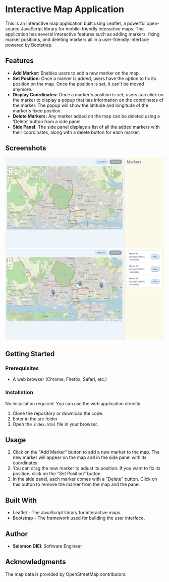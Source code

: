 # Interactive Map Application

This is an interactive map application built using Leaflet, a powerful open-source JavaScript library for mobile-friendly interactive maps. The application has several interactive features such as adding markers, fixing marker positions, and deleting markers all in a user-friendly interface powered by Bootstrap.

## Features

- **Add Marker:** Enables users to add a new marker on the map.
- **Set Position:** Once a marker is added, users have the option to fix its position on the map. Once the position is set, it can't be moved anymore.
- **Display Coordinates:** Once a marker's position is set, users can click on the marker to display a popup that has information on the coordinates of the marker. The popup will show the latitude and longitude of the marker's fixed position.
- **Delete Markers:** Any marker added on the map can be deleted using a ‘Delete’ button from a side panel.
- **Side Panel:** The side panel displays a list of all the added markers with their coordinates, along with a delete button for each marker.

## Screenshots

![Screenshot Without Pointers](screenshots/screen-without-marker.png)
![Screenshot With Pointers](screenshots/screen-with-markers.png)

## Getting Started

### Prerequisites

- A web browser (Chrome, Firefox, Safari, etc.)

### Installation 

No installation required. You can use the web application directly.

1. Clone the repository or download the code.
2. Enter in the src folder
3. Open the `index.html` file in your browser.

## Usage

1. Click on the "Add Marker" button to add a new marker to the map. The new marker will appear on the map and in the side panel with its coordinates.
2. You can drag the new marker to adjust its position. If you want to fix its position, click on the "Set Position" button.
3. In the side panel, each marker comes with a "Delete" button. Click on this button to remove the marker from the map and the panel.

## Built With

- Leaflet - The JavaScript library for interactive maps.
- Bootstrap - The framework used for building the user interface.

## Author

- **Salomon DIEI**: Software Engineer

## Acknowledgments 

The map data is provided by OpenStreetMap contributors.
